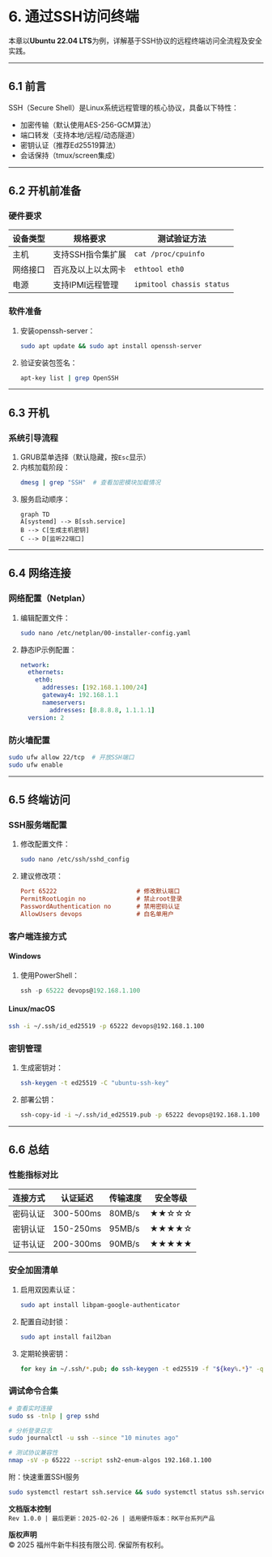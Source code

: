 # 6. 通过SSH访问终端
本章以**Ubuntu 22.04 LTS**为例，详解基于SSH协议的远程终端访问全流程及安全实践。

---

## 6.1 前言
SSH（Secure Shell）是Linux系统远程管理的核心协议，具备以下特性：
- 加密传输（默认使用AES-256-GCM算法）
- 端口转发（支持本地/远程/动态隧道）
- 密钥认证（推荐Ed25519算法）
- 会话保持（tmux/screen集成）

---

## 6.2 开机前准备
### 硬件要求
| 设备类型       | 规格要求                  | 测试验证方法               |
|----------------|--------------------------|---------------------------|
| 主机           | 支持SSH指令集扩展         | `cat /proc/cpuinfo`       |
| 网络接口       | 百兆及以上以太网卡        | `ethtool eth0`            |
| 电源           | 支持IPMI远程管理          | `ipmitool chassis status` |

### 软件准备
1. 安装openssh-server：
   ```bash
   sudo apt update && sudo apt install openssh-server
   ```
2. 验证安装包签名：
   ```bash
   apt-key list | grep OpenSSH
   ```

---

## 6.3 开机
### 系统引导流程
1. GRUB菜单选择（默认隐藏，按`Esc`显示）
2. 内核加载阶段：
   ```bash
   dmesg | grep "SSH"  # 查看加密模块加载情况
   ```
3. 服务启动顺序：
   ```mermaid
   graph TD
   A[systemd] --> B[ssh.service]
   B --> C[生成主机密钥]
   C --> D[监听22端口]
   ```

---

## 6.4 网络连接
### 网络配置（Netplan）
1. 编辑配置文件：
   ```bash
   sudo nano /etc/netplan/00-installer-config.yaml
   ```
2. 静态IP示例配置：
   ```yaml
   network:
     ethernets:
       eth0:
         addresses: [192.168.1.100/24]
         gateway4: 192.168.1.1
         nameservers:
           addresses: [8.8.8.8, 1.1.1.1]
     version: 2
   ```

### 防火墙配置
```bash
sudo ufw allow 22/tcp  # 开放SSH端口
sudo ufw enable
```

---

## 6.5 终端访问
### SSH服务端配置
1. 修改配置文件：
   ```bash
   sudo nano /etc/ssh/sshd_config
   ```
2. 建议修改项：
   ```ini
   Port 65222                      # 修改默认端口
   PermitRootLogin no              # 禁止root登录
   PasswordAuthentication no       # 禁用密码认证
   AllowUsers devops               # 白名单用户
   ```

### 客户端连接方式
#### Windows
1. 使用PowerShell：
   ```powershell
   ssh -p 65222 devops@192.168.1.100
   ```

#### Linux/macOS
```bash
ssh -i ~/.ssh/id_ed25519 -p 65222 devops@192.168.1.100
```

### 密钥管理
1. 生成密钥对：
   ```bash
   ssh-keygen -t ed25519 -C "ubuntu-ssh-key"
   ```
2. 部署公钥：
   ```bash
   ssh-copy-id -i ~/.ssh/id_ed25519.pub -p 65222 devops@192.168.1.100
   ```

---

## 6.6 总结
### 性能指标对比
| 连接方式       | 认证延迟 | 传输速度      | 安全等级 |
|---------------|----------|--------------|----------|
| 密码认证       | 300-500ms| 80MB/s        | ★★☆☆☆    |
| 密钥认证       | 150-250ms| 95MB/s        | ★★★★☆    |
| 证书认证       | 200-300ms| 90MB/s        | ★★★★★    |

### 安全加固清单
1. 启用双因素认证：
   ```bash
   sudo apt install libpam-google-authenticator
   ```
2. 配置自动封锁：
   ```bash
   sudo apt install fail2ban
   ```
3. 定期轮换密钥：
   ```bash
   for key in ~/.ssh/*.pub; do ssh-keygen -t ed25519 -f "${key%.*}" -q -N ""; done
   ```

### 调试命令合集
```bash
# 查看实时连接
sudo ss -tnlp | grep sshd

# 分析登录日志
sudo journalctl -u ssh --since "10 minutes ago"

# 测试协议兼容性
nmap -sV -p 65222 --script ssh2-enum-algos 192.168.1.100
```

附：快速重置SSH服务
```bash
sudo systemctl restart ssh.service && sudo systemctl status ssh.service
```

**文档版本控制**  
`Rev 1.0.0 | 最后更新：2025-02-26 | 适用硬件版本：RK平台系列产品`

**版权声明**  
© 2025 福州牛新牛科技有限公司. 保留所有权利。
